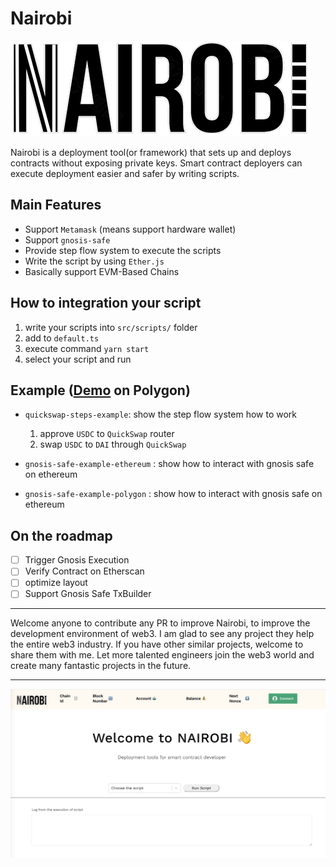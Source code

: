 # Nairobi

![](images/logoN.png)

Nairobi is a deployment tool(or framework) that sets up and deploys contracts without exposing private keys. Smart contract deployers can execute deployment easier and safer by writing scripts.

## Main Features

- Support `Metamask` (means support hardware wallet)
- Support `gnosis-safe`
- Provide step flow system to execute the scripts
- Write the script by using `Ether.js`
- Basically support EVM-Based Chains

## How to integration your script

1. write your scripts into `src/scripts/` folder
2. add to `default.ts`
3. execute command `yarn start`
4. select your script and run

## Example ([Demo](https://youtu.be/qDpyWvYqlJY) on Polygon)

- `quickswap-steps-example`: show the step flow system how to work

  1. approve `USDC` to `QuickSwap` router
  2. swap `USDC` to `DAI` through `QuickSwap`

- `gnosis-safe-example-ethereum` : show how to interact with gnosis safe on ethereum
- `gnosis-safe-example-polygon` : show how to interact with gnosis safe on ethereum

## On the roadmap

- [ ] Trigger Gnosis Execution
- [ ] Verify Contract on Etherscan
- [ ] optimize layout
- [ ] Support Gnosis Safe TxBuilder

---

Welcome anyone to contribute any PR to improve Nairobi, to improve the development environment of web3. I am glad to see any project they help the entire web3 industry. If you have other similar projects, welcome to share them with me. Let more talented engineers join the web3 world and create many fantastic projects in the future.

---

![](images/nairobi.png)
